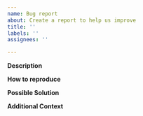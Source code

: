 ```yaml
---
name: Bug report
about: Create a report to help us improve
title: ''
labels: ''
assignees: ''

---
```


**Description**  
<!-- A clear and concise description of the problem. -->

**How to reproduce**  
<!-- Code and/or config needed to reproduce the problem. -->

**Possible Solution**  
<!--- Optional: only if you have suggestions on a fix/reason for the bug. -->

**Additional Context**  
<!-- Optional: any other context about the problem: log messages, error messages, etc. -->

